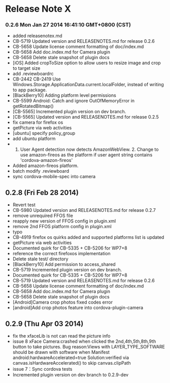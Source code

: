 <!--
#
# Licensed to the Apache Software Foundation (ASF) under one
# or more contributor license agreements.  See the NOTICE file
# distributed with this work for additional information
# regarding copyright ownership.  The ASF licenses this file
# to you under the Apache License, Version 2.0 (the
# "License"); you may not use this file except in compliance
# with the License.  You may obtain a copy of the License at
#
# http://www.apache.org/licenses/LICENSE-2.0
#
# Unless required by applicable law or agreed to in writing,
# software distributed under the License is distributed on an
# "AS IS" BASIS, WITHOUT WARRANTIES OR CONDITIONS OF ANY
#  KIND, either express or implied.  See the License for the
# specific language governing permissions and limitations
# under the License.
#
-->
# Release Note X


### 0.2.6 Mon Jan 27 2014 16:41:10 GMT+0800 (CST)
 *  added releasenotex.md
 *  CB-5719 Updated version and RELEASENOTES.md for release 0.2.6
 *  CB-5658 Update license comment formatting of doc/index.md
 *  CB-5658 Add doc.index.md for Camera plugin
 *  CB-5658 Delete stale snapshot of plugin docs
 *  [iOS] Added cropToSize option to allow users to resize image and crop to target size
 *  add .reviewboardrc
 *  CB-2442 CB-2419 Use Windows.Storage.ApplicationData.current.localFolder, instead of writing to app package.
 *  [BlackBerry10] Adding platform level permissions
 *  CB-5599 Android: Catch and ignore OutOfMemoryError in getRotatedBitmap()
 *  [CB-5565] Incremented plugin version on dev branch.
 *  [CB-5565] Updated version and RELEASENOTES.md for release 0.2.5
 *  fix camera for firefox os
 *  getPicture via web activities
 *  [ubuntu] specify policy_group
 *  add ubuntu platform
 *  1. User Agent detection now detects AmazonWebView. 2. Change to use amazon-fireos as the platform if user agent string contains 'cordova-amazon-fireos'
 *  Added amazon-fireos platform.
 *  batch modify .reviewboard
 *  sync cordova-mobile-spec into camera


## 0.2.8 (Fri Feb 28 2014)


 *  Revert test
 *  CB-5980 Updated version and RELEASENOTES.md for release 0.2.7
 *  remove unrequired FFOS file
 *  reapply new version of FFOS config in plugin.xml
 *  remove 2nd FFOS platform config in plugin.xml
 *  typo
 *  CB-4919 firefox os quirks added and supported platforms list is updated
 *  getPicture via web activities
 *  Documented quirk for CB-5335 + CB-5206 for WP7+8
 *  reference the correct firefoxos implementation
 *  Delete stale test/ directory
 *  [BlackBerry10] Add permission to access_shared
 *  CB-5719 Incremented plugin version on dev branch.
 *  Documented quirk for CB-5335 + CB-5206 for WP7+8
 *  CB-5719 Updated version and RELEASENOTES.md for release 0.2.6
 *  CB-5658 Update license comment formatting of doc/index.md
 *  CB-5658 Add doc.index.md for Camera plugin
 *  CB-5658 Delete stale snapshot of plugin docs
 *  [Android]Camera crop photos fixed codes error
 *  [android]Add crop photos feature into cordova-plugin-camera


## 0.2.9 (Thu Apr 03 2014)


 *  fix the xfaceLib is not can read the picture info
 *  issue 8 xFace Camera:crashed when clicked the 2nd,4th,5th,8th,9th button to take pictures. Bug reason:Views with LAYER_TYPE_SOFTWARE should be drawn with software when Manifest android:hardwareAccelerated=true Solution:verified via canvas.isHardwareAccelerated() to skip canvas.clipPath
 *  issue 7：Sync cordova tests
 *  Incremented plugin version on dev branch to 0.2.9-dev
